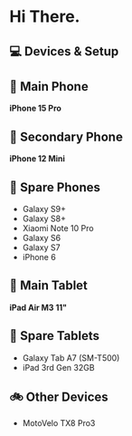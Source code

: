 # Hi There.

## 💻 Devices & Setup

## 📱 Main Phone
**iPhone 15 Pro**

## 📱 Secondary Phone
**iPhone 12 Mini**

## 📱 Spare Phones
- Galaxy S9+  
- Galaxy S8+  
- Xiaomi Note 10 Pro  
- Galaxy S6  
- Galaxy S7  
- iPhone 6

## 📱 Main Tablet
**iPad Air M3 11"**

## 📱 Spare Tablets
- Galaxy Tab A7 (SM-T500)  
- iPad 3rd Gen 32GB

## 🚲 Other Devices
- MotoVelo TX8 Pro3